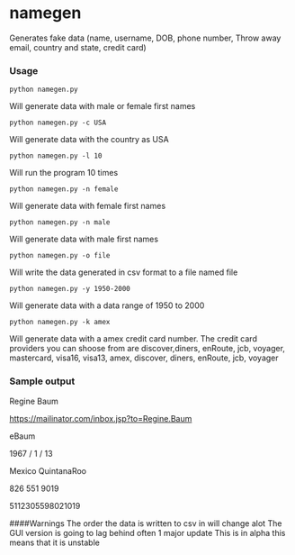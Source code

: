 # namegen
Generates fake data (name, username, DOB, phone number, Throw away email, country and state, credit card)

### Usage 
```python namegen.py ```

Will generate data with male or female first names

```python namegen.py -c USA```

Will generate data with the country as USA

```python namegen.py -l 10```

Will run the program 10 times

```python namegen.py -n female ```

Will generate data with female first names

```python namegen.py -n male```

Will generate data with male first names

```python namegen.py -o file```

Will write the data generated in csv format to a file named file

```python namegen.py -y 1950-2000```

Will generate data with a data range of 1950 to 2000

```python namegen.py -k amex```

Will generate data with a amex credit card number. The credit card providers you can shoose from are discover,diners, enRoute, jcb, voyager, mastercard, visa16, visa13, amex, discover, diners, enRoute, jcb, voyager



### Sample output

Regine Baum 

https://mailinator.com/inbox.jsp?to=Regine.Baum 

eBaum 

1967 / 1 / 13

Mexico QuintanaRoo

826 551 9019

5112305598021019

####Warnings
The order the data is written to csv in will change alot 
The GUI version is going to lag behind often 1 major update
This is in alpha this means that it is unstable 
